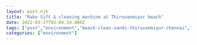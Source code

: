 ```yaml
---
layout: post.njk
title: "Rake Sift & cleaning machine at Thiruvanmiyur beach"
date: 2022-03-27T02:04:14.000Z
tags: ["post","environment","beach-clean-sands-thiruvanmiyur-chennai","corporation"]
categories: ["environment"]
---
```



